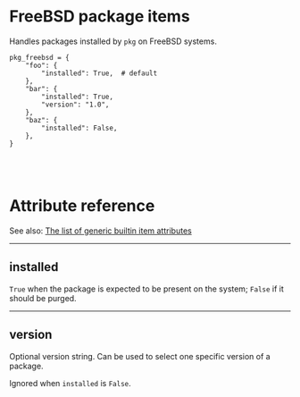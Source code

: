 # FreeBSD package items

Handles packages installed by `pkg` on FreeBSD systems.

    pkg_freebsd = {
        "foo": {
            "installed": True,  # default
        },
        "bar": {
            "installed": True,
            "version": "1.0",
        },
        "baz": {
            "installed": False,
        },
    }

<br><br>

# Attribute reference

See also: [The list of generic builtin item attributes](../repo/items.py.md#builtin-item-attributes)

<hr>

## installed

`True` when the package is expected to be present on the system; `False` if it should be purged.

<hr>


## version

Optional version string. Can be used to select one specific version of a package.

Ignored when `installed` is `False`.
